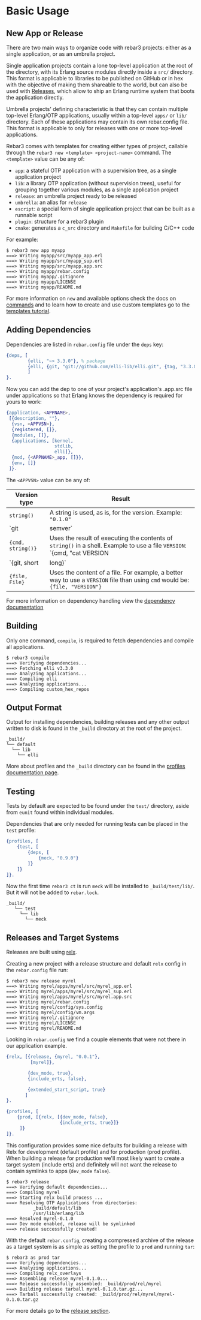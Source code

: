 # Basic Usage

## New App or Release

There are two main ways to organize code with rebar3 projects: either as a single application, or as an umbrella project.

Single application projects contain a lone top-level application at the root of the directory, with its Erlang source modules directly inside a `src/` directory. This format is applicable to libraries to be published on GitHub or in hex with the objective of making them shareable to the world, but can also be used with [Releases](deployment/releases.md), which allow to ship an Erlang runtime system that boots the application directly.

Umbrella projects' defining characteristic is that they can contain multiple top-level Erlang/OTP applications, usually within a top-level `apps/` or `lib/` directory. Each of these applications may contain its own rebar.config file. This format is applicable to only for releases with one or more top-level applications.

Rebar3 comes with templates for creating either types of project, callable through the `rebar3 new <template> <project-name>` command. The `<template>` value can be any of:

- `app`: a stateful OTP application with a supervision tree, as a single application project
- `lib`: a library OTP application (without supervision trees), useful for grouping together various modules, as a single application project
- `release`: an umbrella project ready to be released
- `umbrella`: an alias for `release`
- `escript`: a special form of single application project that can be built as a runnable script
- `plugin`: structure for a rebar3 plugin
- `cmake`: generates a `c_src` directory and `Makefile` for building C/C++ code

For example:

```shell
$ rebar3 new app myapp
===> Writing myapp/src/myapp_app.erl
===> Writing myapp/src/myapp_sup.erl
===> Writing myapp/src/myapp.app.src
===> Writing myapp/rebar.config
===> Writing myapp/.gitignore
===> Writing myapp/LICENSE
===> Writing myapp/README.md
```

For more information on `new` and available options check the docs on [commands](commands.md) and to learn how to create and use custom templates go to the [templates tutorial](tutorials/templates.md).

## Adding Dependencies

Dependencies are listed in `rebar.config` file under the `deps` key:

```erlang
{deps, [
        {elli, "~> 3.3.0"}, % package
        {elli, {git, "git://github.com/elli-lib/elli.git", {tag, "3.3.0"}}} % alternatively, source
        ]
}.
```

Now you can add the dep to one of your project's application's .app.src file under applications so that Erlang knows the dependency is required for yours to work:

```erlang
{application, <APPNAME>,
 [{description, ""},
  {vsn, <APPVSN>},
  {registered, []},
  {modules, []},
  {applications, [kernel,
                  stdlib,
                  elli]},
  {mod, {<APPNAME>_app, []}},
  {env, []}
 ]}.
```

The `<APPVSN>` value can be any of:

| Version type | Result |
| --------------------- | ------------------------------------------------------------- |
| `string()` | A string is used, as is, for the version. Example: `"0.1.0"`|
| `git | semver`  | Uses the latest git tag on the repo to construct the version. |
| `{cmd, string()}`     | Uses the result of executing the contents of `string()` in a shell. Example to use a file `VERSION`: `{cmd, "cat VERSION | tr -d '[:space:]'"}` |
| `{git, short | long}` | Uses either the short (8 characters) or the full Git ref. of the current commit. |
| `{file, File}` | Uses the content of a file. For example, a better way to use a `VERSION` file than using `cmd` would be: `{file, "VERSION"}` |

For more information on dependency handling view the [dependency documentation](configuration/dependencies.md)

## Building

Only one command, `compile`, is required to fetch dependencies and compile all applications.

```shell
$ rebar3 compile
===> Verifying dependencies...
===> Fetching elli v3.3.0
===> Analyzing applications...
===> Compiling elli
===> Analyzing applications...
===> Compiling custom_hex_repos
```

## Output Format

Output for installing dependencies, building releases and any other output written to disk is found in the `_build` directory at the root of the project.

```shell
_build/
└── default
  └── lib
    └── elli
```

More about profiles and the `_build` directory can be found in the [profiles documentation page](configuration/profiles.md).

## Testing

Tests by default are expected to be found under the `test/` directory, aside from `eunit` found within individual modules.

Dependencies that are only needed for running tests can be placed in the `test` profile:

```erlang
{profiles, [
    {test, [
        {deps, [
            {meck, "0.9.0"}
        ]}
    ]}
]}.
```

Now the first time `rebar3 ct` is run `meck` will be installed to `_build/test/lib/`. But it will not be added to `rebar.lock`.

```shell
_build/
   └── test
     └── lib
       └── meck
```

## Releases and Target Systems

Releases are built using [relx](https://github.com/erlware/relx).

Creating a new project with a release structure and default `relx` config in the `rebar.config` file run:

```shell
$ rebar3 new release myrel
===> Writing myrel/apps/myrel/src/myrel_app.erl
===> Writing myrel/apps/myrel/src/myrel_sup.erl
===> Writing myrel/apps/myrel/src/myrel.app.src
===> Writing myrel/rebar.config
===> Writing myrel/config/sys.config
===> Writing myrel/config/vm.args
===> Writing myrel/.gitignore
===> Writing myrel/LICENSE
===> Writing myrel/README.md
```

Looking in `rebar.config` we find a couple elements that were not there in our application example.

```erlang
{relx, [{release, {myrel, "0.0.1"},
         [myrel]},

        {dev_mode, true},
        {include_erts, false},

        {extended_start_script, true}
       ]
}.

{profiles, [
    {prod, [{relx, [{dev_mode, false},
                    {include_erts, true}]}
     ]}
]}.
```

This configuration provides some nice defaults for building a release with Relx for development (default profile) and for production (prod profile). When building a release for production we'll most likely want to create a target system (include erts) and definitely will not want the release to contain symlinks to apps (`dev_mode` `false`).

```shell
$ rebar3 release
===> Verifying default dependencies...
===> Compiling myrel
===> Starting relx build process ...
===> Resolving OTP Applications from directories:
          _build/default/lib
          /usr/lib/erlang/lib
===> Resolved myrel-0.1.0
===> Dev mode enabled, release will be symlinked
===> release successfully created!
```

With the default `rebar.config`, creating a compressed archive of the release as a target system is as simple as setting the profile to `prod` and running `tar`:

```shell
$ rebar3 as prod tar
===> Verifying dependencies...
===> Analyzing applications...
===> Compiling relx_overlays
===> Assembling release myrel-0.1.0...
===> Release successfully assembled: _build/prod/rel/myrel
===> Building release tarball myrel-0.1.0.tar.gz...
===> Tarball successfully created: _build/prod/rel/myrel/myrel-0.1.0.tar.gz
```

For more details go to the [release section](deployment/releases.md).
